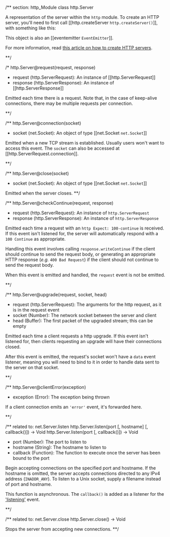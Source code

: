 
/** section: http_Module
class http.Server

A representation of the server within the `http` module. To create an HTTP server, you'll need to first call [[http.createServer `http.createServer()`]], with something like this:

<script src='http://snippets.nodemanual.org/github.com/mattpardee/nodemanual.org-examples/nodejs_ref_guide/http/http.js?linestart=3&lineend=0&showlines=false' defer='defer'></script>

This object is also an [[eventemitter `EventEmitter`]].

For more information, read [this article on how to create HTTP servers](../nodejs_dev_guide/creating_an_http_server.html).

**/ 

/* 
http.Server@request(request, response)
- request (http.ServerRequest):  An instance of [[http.ServerRequest]]
- response (http.ServerResponse):  An instance of [[http.ServerResponse]]

Emitted each time there is a request. Note that, in the case of keep-alive connections, there may be multiple requests per connection.

**/ 


/**
http.Server@connection(socket)
- socket (net.Socket): An object of type [[net.Socket `net.Socket`]]

Emitted when a new TCP stream is established. Usually users won't want to access this event. The `socket` can also be accessed at [[http.ServerRequest.connection]].

**/ 

/**
http.Server@close(socket)
- socket (net.Socket): An object of type [[net.Socket `net.Socket`]]

Emitted when the server closes.
**/ 

/**
http.Server@checkContinue(request, response)
- request  (http.ServerRequest): An instance of `http.ServerRequest`
- response (http.ServerResponse): An instance of `http.ServerResponse`

Emitted each time a request with an `http Expect: 100-continue` is received. If this event isn't listened for, the server will automatically respond with a `100 Continue` as appropriate.

Handling this event involves calling `response.writeContinue` if the client should continue to send the request body, or generating an appropriate HTTP response (_e.g._ `400 Bad Request`) if the client should not continue to send the request body.

<Note>When this event is emitted and handled, the `request` event is not be emitted.</Note>

**/ 

/**
http.Server@upgrade(request, socket, head)
- request (http.ServerRequest): The arguments for the http request, as it is in the request event
- socket (Number): The network socket between the server and client
- head (Buffer):  The first packet of the upgraded stream; this can be empty

Emitted each time a client requests a http upgrade. If this event isn't listened for, then clients requesting an upgrade will have their connections closed.

After this event is emitted, the request's socket won't have a `data` event listener, meaning you will need to bind to it in order to handle data sent to the server on that socket.

**/ 

/**
http.Server@clientError(exception)
- exception (Error): The exception being thrown

If a client connection emits an `'error'` event, it's forwarded here.

 
**/ 



/** related to: net.Server.listen
http.Server.listen(port [, hostname] [, callback()])  -> Void
http.Server.listen(port [, callback()])  -> Void
- port (Number): The port to listen to
- hostname (String):  The hostname to listen to
- callback (Function):  The function to execute once the server has been bound to the port
 
Begin accepting connections on the specified port and hostname. If the hostname is omitted, the server accepts connections directed to any IPv4 address (`INADDR_ANY`). To listen to a Unix socket, supply a filename instead of port and hostname.

This function is asynchronous. The `callback()` is added as a listener for the <a href="net.html#event_listening_">'listening'</a> event.



**/ 
 

/** related to: net.Server.close
http.Server.close() -> Void

Stops the server from accepting new connections.
**/ 

